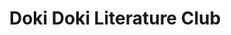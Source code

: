 ---
layout: wip.njk
tags: products
code: ddlc
title: Doki Doki Literature Club
language: ["🇺🇸"]
developer: Team Salvato
rating: 18
status: 0
---